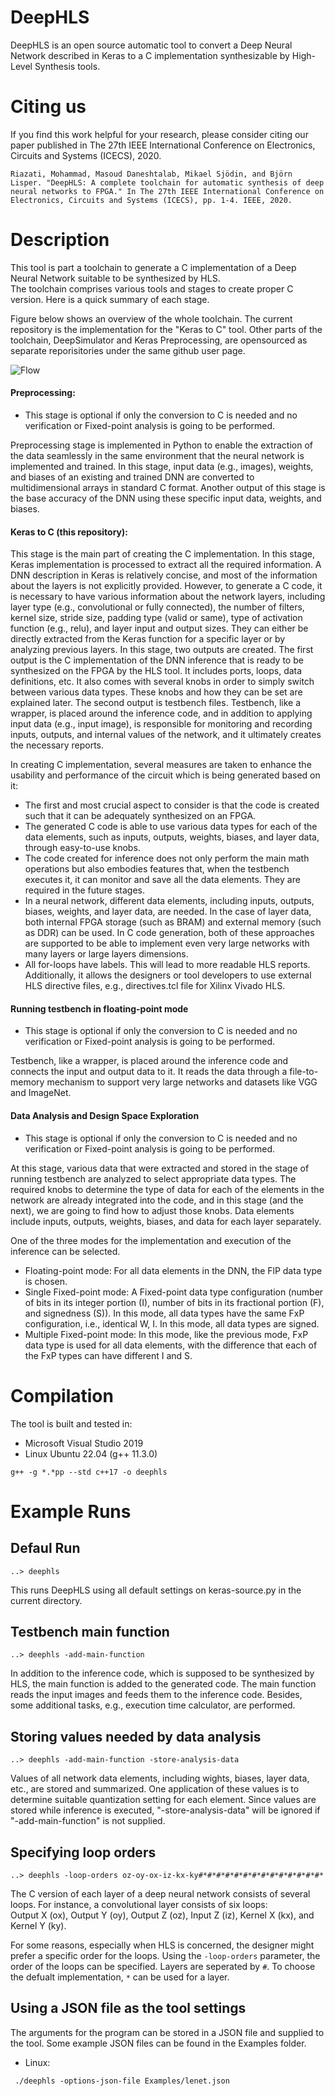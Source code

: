
# DeepHLS
DeepHLS is an open source automatic tool to convert a Deep Neural Network described in Keras to a C implementation synthesizable by High-Level Synthesis tools. 

# Citing us
If you find this work helpful for your research, please consider citing our paper published in The 27th IEEE International Conference on Electronics, Circuits and Systems (ICECS), 2020.

```
Riazati, Mohammad, Masoud Daneshtalab, Mikael Sjödin, and Björn Lisper. "DeepHLS: A complete toolchain for automatic synthesis of deep neural networks to FPGA." In The 27th IEEE International Conference on Electronics, Circuits and Systems (ICECS), pp. 1-4. IEEE, 2020.
```

# Description
This tool is part a toolchain to generate a C implementation of a Deep Neural Network suitable to be synthesized by HLS.  
The toolchain comprises various tools and stages to create proper C version. Here is a quick summary of each stage.

Figure below shows an overview of the whole toolchain. The current repository is the implementation for the "Keras to C" tool.
Other parts of the toolchain, DeepSimulator and Keras Preprocessing, are opensourced as separate reporisitories under the same github user page.

![Flow](Figures/flow.jpg "Flow")

#### Preprocessing:
* This stage is optional if only the conversion to C is needed and no verification or Fixed-point 
analysis is going to be performed.

Preprocessing stage is implemented in Python to enable the extraction of the data seamlessly
in the same environment that the neural network is implemented and trained. 
In this stage, input data (e.g., images), weights, and biases of an existing and trained DNN 
are converted to multidimensional arrays in standard C format. 
Another output of this stage is the base accuracy of the
DNN using these specific input data, weights, and biases.

#### Keras to C (this repository):
This stage is the main part of creating the C implementation. 
In this stage, Keras implementation is processed to extract all the required information. 
A DNN description in Keras is relatively concise, 
and most of the information about the layers is not explicitly provided. 
However, to generate a C code, it is necessary to have various information about the network layers, 
including layer type (e.g., convolutional or fully connected), 
the number of filters, kernel size, stride size, padding type (valid or same),
type of activation function (e.g., relu), and layer input and output sizes. 
They can either be directly extracted from the Keras function for a specific layer or by analyzing previous layers. 
In this stage, two outputs are created. The first output is the C implementation of the DNN inference that is ready to be synthesized on the FPGA by the HLS tool. It includes ports, loops, data definitions, etc. It also comes with several knobs in order to simply switch between various data types. These knobs and how they can be set are explained later. The second output is testbench files. Testbench, like a wrapper, is placed around the inference code, and in addition to applying input data (e.g., input image), is responsible for monitoring and recording inputs, outputs, and internal values of the network, and it ultimately creates the necessary reports.

In creating C implementation, several measures are taken to enhance the usability and performance of the circuit which is being generated based on it:
* The first and most crucial aspect to consider is that the code is created such that 
it can be adequately synthesized on an FPGA. 
* The generated C code is able to use various data types for each of the data elements, 
such as inputs, outputs, weights, biases, and layer data, through easy-to-use knobs.
* The code created for inference does not only perform the main math operations but also embodies features that, 
when the testbench executes it, it can monitor and save all the data elements. 
They are required in the future stages. 
* In a neural network, different data elements, including inputs, outputs, biases, weights, and layer data, are needed. 
In the case of layer data, both internal FPGA storage (such as BRAM) and external memory (such as DDR) can be used. 
In C code generation, both of these approaches are supported to be able to implement 
even very large networks with many layers or large layers dimensions.
* All for-loops have labels. This will lead to more readable HLS reports. 
Additionally, it allows the designers or tool developers to use external 
HLS directive files, e.g., directives.tcl file for Xilinx Vivado HLS.

#### Running testbench in floating-point mode
* This stage is optional if only the conversion to C is needed and no verification or Fixed-point 
analysis is going to be performed.

Testbench, like a wrapper, is placed around the inference code and connects the input and output data to it. 
It reads the data through a file-to-memory mechanism to support very large networks and datasets like VGG and ImageNet.

#### Data Analysis and Design Space Exploration
* This stage is optional if only the conversion to C is needed and no verification or Fixed-point 
analysis is going to be performed.

At this stage, various data that were extracted and stored in the stage of running testbench are analyzed 
to select appropriate data types. 
The required knobs to determine the type of data for each of the elements in the network 
are already integrated into the code, and in this stage (and the next), we are going to find how to adjust those knobs.
Data elements include inputs, outputs, weights, biases, and data for each layer separately.

One of the three modes for the implementation and execution of the inference can be selected.

* Floating-point mode: For all data elements in the DNN, the FlP data type is chosen.
* Single Fixed-point mode: A Fixed-point data type configuration 
(number of bits in its integer portion (I), number of bits in its fractional portion (F), and signedness (S)). 
In this mode, all data types have the same FxP configuration, i.e., identical W, I. 
In this mode, all data types are signed. 
* Multiple Fixed-point mode: In this mode, like the previous mode, FxP data type is used for all data elements, 
with the difference that each of the FxP types can have different I and S. 

# Compilation
The tool is built and tested in:
* Microsoft Visual Studio 2019 
* Linux Ubuntu 22.04 (g++ 11.3.0)

```
g++ -g *.*pp --std c++17 -o deephls
```

# Example Runs
## Defaul Run
```
..> deephls
```
This runs DeepHLS using all default settings on keras-source.py in the current directory.

## Testbench main function
```
..> deephls -add-main-function
```
In addition to the inference code, which is supposed to be synthesized by HLS, the main function is added to the generated code. The main function reads the input images and feeds them to the inference code. Besides, some additional tasks, e.g., execution time calculator, are performed.

## Storing values needed by data analysis 
```
..> deephls -add-main-function -store-analysis-data
```
Values of all network data elements, including wights, biases, layer data, etc., are stored and summarized. One application of these values is to determine suitable quantization setting for each element. Since values are stored while inference is executed, "-store-analysis-data" will be ignored if "-add-main-function" is not supplied.

## Specifying loop orders
```
..> deephls -loop-orders oz-oy-ox-iz-kx-ky#*#*#*#*#*#*#*#*#*#*#*#*#*#*
```
The C version of each layer of a deep neural network consists of several loops. For instance, a convolutional layer consists of six loops:  
Output X (ox), Output Y (oy), Output Z (oz), Input Z (iz), Kernel X (kx), and Kernel Y (ky). 

For some reasons, especially when HLS is concerned, the designer might prefer a specific order for the loops. Using the `-loop-orders` parameter, the order of the loops can be specified. Layers are seperated by ``#``. To choose the defualt implementation, `*` can be used for a layer.

## Using a JSON file as the tool settings
The arguments for the program can be stored in a JSON file and supplied to the tool. Some example JSON files can be found in the Examples folder.
* Linux:
```
 ./deephls -options-json-file Examples/lenet.json 
```
